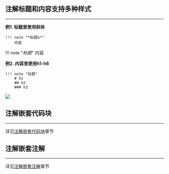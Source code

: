 ## **注解标题和内容支持多种样式**

---

**例1. 标题里使用斜体**

```text
!!! note "*标题e*"
    内容
```

!!! note "*标题*"
    内容

**例2. 内容里使用h1-h6**

```text
!!! note "标题"
    # h1
    ## h2
    ### h3
```

![](./../../img/note_content_h1.png)

## **注解嵌套代码块**

---

详见[注解嵌套代码块](./../../syntax/nest_note_code/)章节

## **注解嵌套注解**

---

详见[注解嵌套注解](./../../syntax/nest_note_note/)章节
